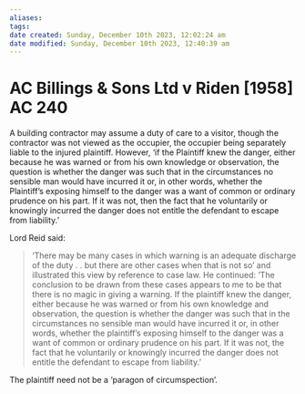 ```yaml
---
aliases: 
tags: 
date created: Sunday, December 10th 2023, 12:02:24 am
date modified: Sunday, December 10th 2023, 12:40:39 am
---
```


# AC Billings & Sons Ltd v Riden [1958] AC 240

A building contractor may assume a duty of care to a visitor, though the contractor was not viewed as the occupier, the occupier being separately liable to the injured plaintiff. However, ‘if the Plaintiff knew the danger, either because he was warned or from his own knowledge or observation, the question is whether the danger was such that in the circumstances no sensible man would have incurred it or, in other words, whether the Plaintiff’s exposing himself to the danger was a want of common or ordinary prudence on his part. If it was not, then the fact that he voluntarily or knowingly incurred the danger does not entitle the defendant to escape from liability.’  

Lord Reid said:

> ‘There may be many cases in which warning is an adequate discharge of the duty . . but there are other cases when that is not so’ and illustrated this view by reference to case law. He continued: ‘The conclusion to be drawn from these cases appears to me to be that there is no magic in giving a warning. If the plaintiff knew the danger, either because he was warned or from his own knowledge and observation, the question is whether the danger was such that in the circumstances no sensible man would have incurred it or, in other words, whether the plaintiff’s exposing himself to the danger was a want of common or ordinary prudence on his part. If it was not, the fact that he voluntarily or knowingly incurred the danger does not entitle the defendant to escape from liability.’

The plaintiff need not be a ‘paragon of circumspection’.  

